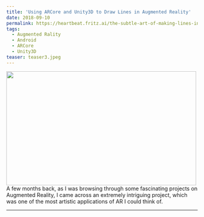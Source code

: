 ```yaml
---
title: 'Using ARCore and Unity3D to Draw Lines in Augmented Reality'
date: 2018-09-10
permalink: https://heartbeat.fritz.ai/the-subtle-art-of-making-lines-in-augmented-reality-using-arcore-and-unity3d-e26718dffa03
tags:
  - Augmented Rality
  - Android
  - ARCore
  - Unity3D
teaser: teaser3.jpeg
---
```


<!-- ![Alt text](https://shivangchopra11.github.io/images/teaser3.jpeg) \ -->
<img src="https://shivangchopra11.github.io/images/teaser3.jpeg" width="500" height="300" /> <br />
A few months back, as I was browsing through some fascinating projects on Augmented Reality, I came across an extremely intriguing project, which was one of the most artistic applications of AR I could think of.

---
